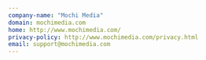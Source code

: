 ```yaml
---
company-name: "Mochi Media"
domain: mochimedia.com
home: http://www.mochimedia.com/
privacy-policy: http://www.mochimedia.com/privacy.html
email: support@mochimedia.com
---
```




